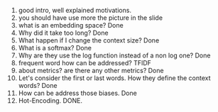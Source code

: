 
1. good intro, well explained motivations. 
2. you should have use more the picture in the slide 
3. what is an embedding space? Done 
4. Why did it take too long? Done 
5. What happen if I change the context size? Done
6. What is a softmax? Done
7. Why are they use the log function instead of a non log one? Done 
8. frequent word how can be addressed? TFIDF
9. about metrics? are there any other metrics? Done 
10. Let's consider the first or last words. How they define the context words? Done
11. How can be address those biases. Done
12. Hot-Encoding. DONE. 